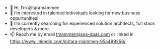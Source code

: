- 👋 Hi, I’m @taramammen
- 👀 I’m interested in talented individuals looking for new business oppurtunities!
- 🌱 I’m currently searching for experienced solution architects, full stack developers & more.
- 📫 Reach me by email tmammen@sgs-daas.com or linked in https://www.linkedin.com/in/tara-mammen-95a499256/

<!---
taramammen/taramammen is a ✨ special ✨ repository because its `README.md` (this file) appears on your GitHub profile.
You can click the Preview link to take a look at your changes.
--->
